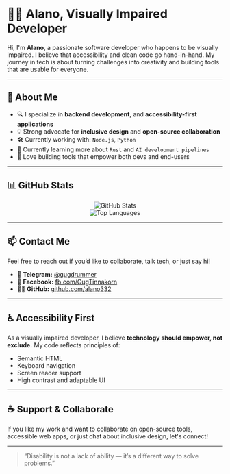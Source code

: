# 👨‍💻 Alano, Visually Impaired Developer

Hi, I'm **Alano**, a passionate software developer who happens to be visually impaired.
I believe that accessibility and clean code go hand-in-hand. My journey in tech is about turning challenges into creativity and building tools that are usable for everyone.

---

## 🧠 About Me

- 🔍 I specialize in **backend development**, and **accessibility-first applications**
- 💡 Strong advocate for **inclusive design** and **open-source collaboration**
- 🛠️ Currently working with: `Node.js`, `Python`
- 🌱 Currently learning more about `Rust` and `AI development pipelines`
- 🚀 Love building tools that empower both devs and end-users

---

## 📊 GitHub Stats

<p align="center">
  <img src="https://github-readme-stats.vercel.app/api?username=alano&show_icons=true&theme=dark&hide_title=true" alt="GitHub Stats" />
  <br />
  <img src="https://github-readme-stats.vercel.app/api/top-langs/?username=alano&layout=compact&theme=dark&hide_title=true" alt="Top Languages" />
</p>

---

## 📫 Contact Me

Feel free to reach out if you’d like to collaborate, talk tech, or just say hi!

- 💬 **Telegram:** [@gugdrummer](https://t.me/gugdrummer)
- 📘 **Facebook:** [fb.com/GugTinnakorn](https://facebook.com/GugTinnakorn)
- 🧑‍💻 **GitHub:** [github.com/alano332](https://github.com/alano332)

---

## ♿ Accessibility First

As a visually impaired developer, I believe **technology should empower, not exclude.**
My code reflects principles of:
- Semantic HTML
- Keyboard navigation
- Screen reader support
- High contrast and adaptable UI

---

## ☕ Support & Collaborate

If you like my work and want to collaborate on open-source tools, accessible web apps, or just chat about inclusive design, let's connect!

---

> “Disability is not a lack of ability — it’s a different way to solve problems.”

